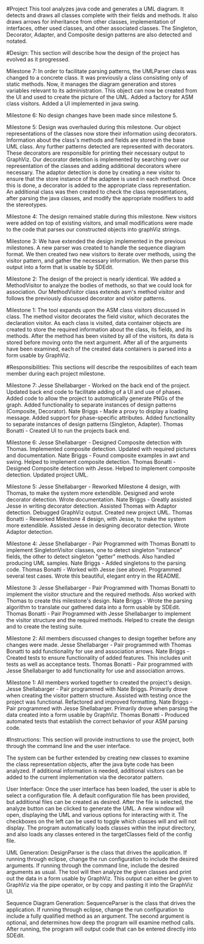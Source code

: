 #Project
This tool analyzes java code and generates a UML diagram. It detects and draws all classes complete with their fields and methods. It also draws arrows for inheritance from other classes, implementation of interfaces, other used classes, and other associated classes. The Singleton, Decorator, Adapter, and Composite design patterns are also detected and notated.  

#Design:
This section will describe how the design of the project has evolved as it progressed.

Milestone 7:
In order to facilitate parsing patterns, the UMLParser class was changed to a concrete class. It was previously a class consisting only of static methods. Now, it manages the diagram generation and stores variables relevant to its administration. This object can now be created from the UI and used to create the picture of the UML. Added a factory for ASM class visitors. Added a UI implemented in java swing.

Milestone 6:
No design changes have been made since milestone 5.

Milestone 5:
Design was overhauled during this milestone. Our object representations of the classes now store their information using decorators. Information about the class's methods and fields are stored in the base UML class. Any further patterns detected are represented with decorators. These decorators are responsible for printing their necessary output to GraphViz. Our decorator detection is implemented by searching over our representation of the classes and adding additional decorators where necessary. The adaptor detection is done by creating a new visitor to ensure that the store instance of the adaptee is used in each method. Once this is done, a decorator is added to the appropriate class representation. An additional class was then created to check the class representations, after parsing the java classes, and modify the appropriate modifiers to add the stereotypes.

Milestone 4:
The design remained stable during this milestone. New visitors were added on top of existing visitors, and small modifications were made to the code that parses our constructed objects into graphViz strings.
 
Milestone 3:
We have extended the design implemented in the previous milestones. A new parser was created to handle the sequence diagram format. We then created two new visitors to iterate over methods, using the visitor pattern, and gather the necessary information. We then parse this output into a form that is usable by SDEdit.

Milestone 2:
The design of the project is nearly identical. We added a MethodVisitor to analyze the bodies of methods, so that we could look for association. Our MethodVisitor class extends asm's method visitor and follows the previously discussed decorator and visitor patterns.

Milestone 1:
The tool expands upon the ASM class visitors discussed in class. The method visitor decorates the field visitor, which decorates the declaration visitor. As each class is visited, data container objects are created to store the required information about the class, its fields, and its methods. After the method has been visited by all of the visitors, its data is stored before moving onto the next argument. After all of the arguments have been examined, each of the created data containers is parsed into a form usable by GraphViz.

#Responsibilities: 
This sections will describe the resposibilites of each team member during each project milestone.

Milestone 7:
Jesse Shellabarger - Worked on the back end of the project. Updated back end code to facilitate adding of a UI and use of phases. Added code to allow the project to automatically generate PNGs of the graph. Added functionality to separate instances of design patterns (Composite, Decorator).
Nate Briggs - Made a proxy to display a loading message. Added support for phase-specific attributes. Added functionality to separate instances of design patterns (Singleton, Adapter). 
Thomas Bonatti - Created UI to run the projects back end.

Milestone 6:
Jesse Shellabarger - Designed Composite detection with Thomas. Implemented composite detection. Updated with required pictures and documentation.
Nate Briggs - Found composite examples in awt and swing. Helped to implement composite detection. 
Thomas Bonatti - Designed Composite detection with Jesse. Helped to implement composite detection. Updated project UML.

Milestone 5:
Jesse Shellabarger - Reworked Milestone 4 design, with Thomas, to make the system more extendible. Designed and wrote decorator detection. Wrote documentation.
Nate Briggs - Greatly assisted Jesse in writing decorator detection. Assisted Thomas with Adaptor detection. Debugged GraphViz output. Created new project UML.
Thomas Bonatti - Reworked Milestone 4 design, with Jesse, to make the system more extendible. Assisted Jesse in designing decorator detection. Wrote Adaptor detection.

Milestone 4:
Jesse Shellabarger - Pair Programmed with Thomas Bonatti to implement SingletonVisitor classes, one to detect singleton "instance" fields, the other to detect singleton "getter" methods. Also handled producing UML samples.
Nate Briggs - Added singletons to the parsing code.
Thomas Bonatti - Worked with Jesse (see above). Programmed several test cases. Wrote this beautiful, elegant entry in the README.

Milestone 3:
Jesse Shellabarger - Pair Programmed with Thomas Bonatti to implement the visitor structure and the required methods. Also worked with Thomas to create this milestone's design.
Nate Briggs - Wrote the parsing algorithm to translate our gathered data into a form usable by SDEdit.
Thomas Bonatti - Pair Programmed with Jesse Shellabarger to implement the visitor structure and the required methods. Helped to create the design and to create the testing suite.

Milestone 2:
All members discussed changes to design together before any changes were made.
Jesse Shellabarger - Pair programmed with Thomas Bonatti to add functionality for use and association arrows.
Nate Briggs - Created tests to ensure functionality of added features. This includes unit tests as well as acceptance tests.
Thomas Bonatti - Pair programmed with Jesse Shellabarger to add functionality for use and association arrows.

Milestone 1:
All members worked together to created the project's design.
Jesse Shellabarger - Pair programmed with Nate Briggs. Primarily drove when creating the visitor pattern structure. Assisted with testing once the project was functional. Refactored and improved formatting. 
Nate Briggs - Pair programmed with Jesse Shellabarger. Primarily drove when parsing the data created into a form usable by GraphViz. 
Thomas Bonatti - Produced automated tests that establish the correct behavior of your ASM parsing code.

#Instructions:
This section will provide instructions to use the project, both through the command line and the user interface. 

The system can be further extended by creating new classes to examine the class representation objects, after the java byte code has been analyzed. If additional information is needed, additional visitors can be added to the current implementation via the decorator pattern.

User Interface:
Once the user interface has been loaded, the user is able to select a configuration file. A default configuration file has been provided, but additional files can be created as desired. After the file is selected, the analyze button can be clicked to generate the UML. A new window will open, displaying the UML and various options for interacting with it. The checkboxes on the left can be used to toggle which classes will and will not display. The program automatically loads classes within the input directory, and also loads any classes entered in the targetClasses field of the config file.

UML Generation:
DesignParser is the class that drives the application. If running through eclipse, change the run configuration to include the desired 
arguments. If running through the command line, include the desired arguments as usual. The tool will then analyze the given classes and 
print out the data in a form usable by GraphViz. This output can either be given to GraphViz via the pipe operator, or by copy and pasting it into the GraphViz UI.

Sequence Diagram Generation:
SequenceParser is the class that drives the application. If running through eclipse, change the run configuration to include a fully qualified method as an argument. The second argument is optional, and determines how deep the program will examine method calls. After running, the program will output code that can be entered directly into SDEdit.